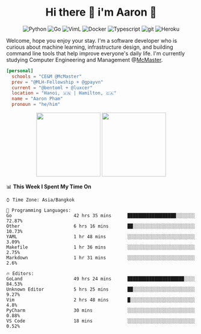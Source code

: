 <h1 align="center">Hi there 👋 i'm Aaron 🐍</h1>

<p align="center">
    <img alt="Python" src="https://img.shields.io/badge/-Python-blue?style=flat-square&logo=python&logoColor=white" />
    <img alt="Go" src="https://img.shields.io/badge/-Golang-46a2f1?style=flat-square&logo=go&logoColor=white" />
    <img alt="VimL" src="https://img.shields.io/badge/-VimL-66d124?style=flat-square&logo=vim&logoColor=white" />
    <img alt="Docker" src="https://img.shields.io/badge/-Docker-46a2f1?style=flat-square&logo=docker&logoColor=white" />
    <img alt="Typescript" src="https://img.shields.io/badge/-Typescript-1a73e8?style=flat-square&logo=typescript&logoColor=white" />
    <img alt="git" src="https://img.shields.io/badge/-Git-F05032?style=flat-square&logo=git&logoColor=white" />
    <img alt="Heroku" src="https://img.shields.io/badge/-Heroku-430098?style=flat-square&logo=heroku&logoColor=white" />
</p>

Welcome, hope you enjoy your stay. I'm a software developer who is curious about machine learning, infrastructure design, and building command line tools that help improve everyone's daily life. I'm currently studying Computer Engineering and Management @[McMaster](https://www.mcmaster.ca/).

```toml
[personal]
  schools = "CE&M @McMaster"
  prev = "@MLH-Fellowship + @gpayvn"
  current = "@bentoml + @luxcer"
  location = "Hanoi, 🇻🇳 | Hamilton, 🇨🇦"
  name = "Aaron Pham"
  pronoun = "he/him"
```

<p align="center">
    <img src="https://github-readme-stats.vercel.app/api/top-langs/?username=aarnphm&layout=compact&hide=css&theme=dark" height="170" />
    <img src="https://github-readme-stats.vercel.app/api?username=aarnphm&show_icons=true&count_private=true&theme=dark" height="170"/>
</p>

<!--START_SECTION:waka-->
📊 **This Week I Spent My Time On** 

```text
⌚︎ Time Zone: Asia/Bangkok

💬 Programming Languages: 
Go                       42 hrs 35 mins      ██████████████████░░░░░░░   72.87% 
Other                    6 hrs 16 mins       ██░░░░░░░░░░░░░░░░░░░░░░░   10.73% 
YAML                     1 hr 48 mins        ░░░░░░░░░░░░░░░░░░░░░░░░░   3.09% 
Makefile                 1 hr 36 mins        ░░░░░░░░░░░░░░░░░░░░░░░░░   2.75% 
Markdown                 1 hr 31 mins        ░░░░░░░░░░░░░░░░░░░░░░░░░   2.6%

🔥 Editors: 
GoLand                   49 hrs 24 mins      █████████████████████░░░░   84.53% 
Unknown Editor           5 hrs 25 mins       ██░░░░░░░░░░░░░░░░░░░░░░░   9.27% 
Vim                      2 hrs 48 mins       █░░░░░░░░░░░░░░░░░░░░░░░░   4.8% 
PyCharm                  30 mins             ░░░░░░░░░░░░░░░░░░░░░░░░░   0.88% 
VS Code                  18 mins             ░░░░░░░░░░░░░░░░░░░░░░░░░   0.52%

```


<!--END_SECTION:waka-->

<!--
**aarnphm/aarnphm** is a ✨ _special_ ✨ repository because its `README.md` (this file) appears on your GitHub profile.

Here are some ideas to get you started:

- 🔭 I’m currently working on ...
- 🌱 I’m currently learning ...
- 👯 I’m looking to collaborate on ...
- 🤔 I’m looking for help with ...
- 💬 Ask me about ...
- 📫 How to reach me: ...
- 😄 Pronouns: ...
- ⚡ Fun fact: ...
-->
